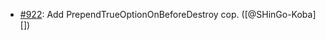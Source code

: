 * [#922](https://github.com/rubocop/rubocop-rails/pull/922): Add PrependTrueOptionOnBeforeDestroy cop. ([@SHinGo-Koba][])
